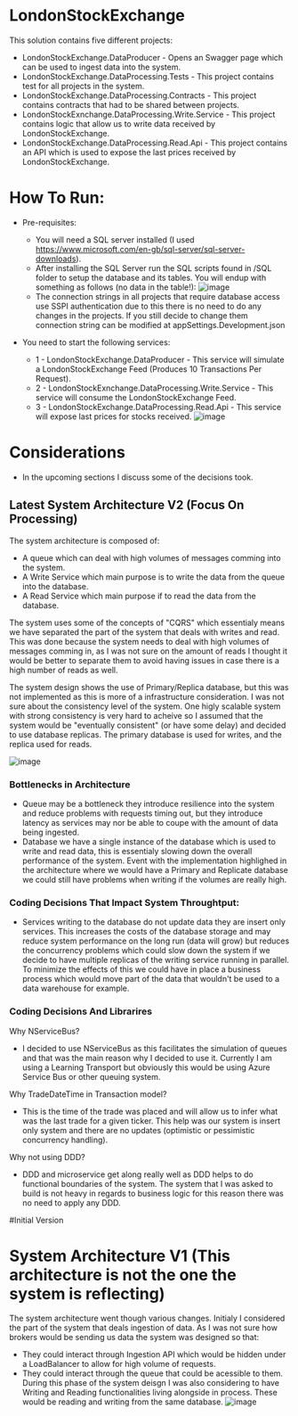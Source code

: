 # LondonStockExchange
This solution contains five different projects:
- LondonStockExchange.DataProducer - Opens an Swagger page which can be used to ingest data into the system.
- LondonStockExchange.DataProcessing.Tests - This project contains test for all projects in the system.
- LondonStockExchange.DataProcessing.Contracts - This project contains contracts that had to be shared between projects.
- LondonStockExnchange.DataProcessing.Write.Service - This project contains logic that allow us to write data received by LondonStockExchange.
- LondonStockExchange.DataProcessing.Read.Api - This project contains an API which is used to expose the last prices received by LondonStockExchange.

# How To Run:
- Pre-requisites:
  - You will need a SQL server installed (I used https://www.microsoft.com/en-gb/sql-server/sql-server-downloads).
  - After installing the SQL Server run the SQL scripts found in /SQL folder to setup the database and its tables. You will endup with something as follows (no data in the table!):
![image](https://user-images.githubusercontent.com/10722526/154356309-89bab495-1687-4779-b098-07a1495d5510.png)
  - The connection strings in all projects that require database access use SSPI authentication due to this there is no need to do any changes in the projects. If you still decide to change them connection string can be modified at appSettings.Development.json

- You need to start the following services:
  - 1 - LondonStockExchange.DataProducer - This service will simulate a LondonStockExchange Feed (Produces 10 Transactions Per Request).
  - 2 - LondonStockExnchange.DataProcessing.Write.Service - This service will consume the LondonStockExchange Feed.
  - 3 - LondonStockExchange.DataProcessing.Read.Api - This service will expose last prices for stocks received.
![image](https://user-images.githubusercontent.com/10722526/154355778-c439de38-c45e-45a1-90ba-a28f7b222e74.png)

# Considerations 
- In the upcoming sections I discuss some of the decisions took.

## Latest System Architecture V2 (Focus On Processing)
The system architecture is composed of:
- A queue which can deal with high volumes of messages comming into the system.
- A Write Service which main purpose is to write the data from the queue into the database.
- A Read Service which main purpose if to read the data from the database.

The system uses some of the concepts of "CQRS" which essentialy means we have separated the part of the system that deals with writes and read. This was done because the system needs to deal with high volumes of messages comming in, as I was not sure on the amount of reads I thought it would be better to separate them to avoid having issues in case there is a high number of reads as well.

The system design shows the use of Primary/Replica database, but this was not implemented as this is more of a infrastructure consideration. I was not sure about the consistency level of the system. One higly scalable system with strong consistency is very hard to acheive so I assumed that the system would be "eventually consistent" (or have some delay) and decided to use database replicas. The primary database is used for writes, and the replica used for reads. 

![image](https://user-images.githubusercontent.com/10722526/154353210-28f1fe04-3462-4f4e-8071-5016bafdcb55.png)

### Bottlenecks in Architecture
- Queue may be a bottleneck they introduce resilience into the system and reduce problems with requests timing out, but they introduce latency as services may nor be able to coupe with the amount of data being ingested.
- Database we have a single instance of the database which is used to write and read data, this is essentialy slowing down the overall performance of the system. Event with the implementation highlighed in the architecture where we would have a Primary and Replicate database we could still have problems when writing if the volumes are really high.

### Coding Decisions That Impact System Throughtput:
- Services writing to the database do not update data they are insert only services. This increases the costs of the database storage and may reduce system performance on the long run (data will grow) but reduces the  concurrency problems which could slow down the system if we decide to have multiple replicas of the writing service running in parallel. To minimize the effects of this we could have in place a business process which would move part of the data that wouldn't be used to a data warehouse for example.

### Coding Decisions And Librarires
Why NServiceBus? 
- I decided to use NServiceBus as this facilitates the simulation of queues and that was the main reason why I decided to use it. Currently I am using a Learning Transport but obviously this would be using Azure Service Bus or other queuing system.

Why TradeDateTime in Transaction model?
- This is the time of the trade was placed and will allow us to infer what was the last trade for a given ticker. This help was our system is insert only system and there are no updates (optimistic or pessimistic concurrency handling).

Why not using DDD?
- DDD and microservice get along really well as DDD helps to do functional boundaries of the system. The system that I was asked to build is not heavy in regards to business logic for this reason there was no need to apply any DDD.

#Initial Version
# System Architecture V1 (**This architecture is not the one the system is reflecting**)
The system architecture went though various changes. Initialy I considered the part of the system that deals ingestion of data. As I was not sure how brokers would be sending us data the system was designed so that:
- They could interact through Ingestion API which would be hidden under a LoadBalancer to allow for high volume of requests. 
- They could interact through the queue that could be acessible to them.
During this phase of the system deisgn I was also considering to have Writing and Reading functionalities living alongside in process. These would be reading and writing from the same database.
![image](https://user-images.githubusercontent.com/10722526/154350689-f13fd40c-e667-49fa-bbed-2610c0813beb.png)
